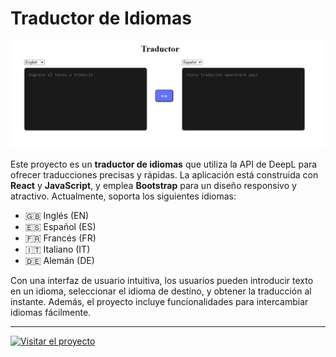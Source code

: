 # Traductor de Idiomas

![Captura del proyecto](Traductor.png)

Este proyecto es un **traductor de idiomas** que utiliza la API de DeepL para ofrecer traducciones precisas y rápidas. La aplicación está construida con **React** y **JavaScript**, y emplea **Bootstrap** para un diseño responsivo y atractivo. Actualmente, soporta los siguientes idiomas:

- 🇬🇧 Inglés (EN)
- 🇪🇸 Español (ES)
- 🇫🇷 Francés (FR)
- 🇮🇹 Italiano (IT)
- 🇩🇪 Alemán (DE)

Con una interfaz de usuario intuitiva, los usuarios pueden introducir texto en un idioma, seleccionar el idioma de destino, y obtener la traducción al instante. Además, el proyecto incluye funcionalidades para intercambiar idiomas fácilmente.

---

[![Visitar el proyecto](https://img.shields.io/badge/Visitar%20el%20proyecto-URL-brightgreen)](https://traductor-ten.vercel.app/)
